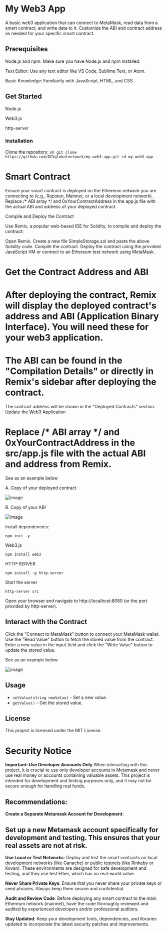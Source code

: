 # My Web3 App

A basic web3 application that can connect to MetaMask, read data from a smart contract, and write data to it. Customize the ABI and contract address as needed for your specific smart contract.

## Prerequisites

Node.js and npm: Make sure you have Node.js and npm installed.

Text Editor: Use any text editor like VS Code, Sublime Text, or Atom.

Basic Knowledge: Familiarity with JavaScript, HTML, and CSS.

## Get Started

Node.js

Web3.js

http-server

### Installation

 Clone the repository:
    ```sh
    git clone https://github.com/DCVglobalnetwork/my-web3-app.git
    cd my-web3-app
    ```

#    Smart Contract

Ensure your smart contract is deployed on the Ethereum network you are connecting to
(e.g., Ropsten, Mainnet, or a local development network). Replace /* ABI array */ and 0xYourContractAddress in the app.js file with the actual ABI and address of your deployed contract.


Compile and Deploy the Contract

Use Remix, a popular web-based IDE for Solidity, to compile and deploy the contract:

Open Remix.
Create a new file SimpleStorage.sol and paste the above Solidity code.
Compile the contract.
Deploy the contract using the provided JavaScript VM or connect to an Ethereum test network using MetaMask.
# Get the Contract Address and ABI

# After deploying the contract, Remix will display the deployed contract's address and ABI (Application Binary Interface). You will need these for your web3 application.

# The ABI can be found in the "Compilation Details" or directly in Remix's sidebar after deploying the contract.
The contract address will be shown in the "Deployed Contracts" section.
Update the Web3 Application

# Replace /* ABI array */ and 0xYourContractAddress in the src/app.js file with the actual ABI and address from Remix.

See as an example below

A. Copy of your deployed contract
   
![image](https://github.com/DCVglobalnetwork/my-web3-app/assets/105791829/72074094-13a5-4902-a3f1-2877c7b6dbc4)


B. Copy of your ABI 

![image](https://github.com/DCVglobalnetwork/my-web3-app/assets/105791829/e5175655-b6a5-49ab-9307-62e9dbcb0a30)


 Install dependencies:
 
   
    npm init -y
    
  
    
Web3.js

    
    npm install web3

    
HTTP-SERVER

    
    npm install -g http-server
    

    
Start the server   


    
    http-server src
  
    
Open your browser and navigate to http://localhost:8080 (or the port provided by http-server).

## Interact with the Contract

Click the "Connect to MetaMask" button to connect your MetaMask wallet.
Use the "Read Value" button to fetch the stored value from the contract.
Enter a new value in the input field and click the "Write Value" button to update the stored value.


See as an example below

![image](https://github.com/DCVglobalnetwork/my-web3-app/assets/105791829/71ced7bb-a416-4e5d-9a65-0cdcafbaf6f8)


## Usage

- `setValue(string newValue)` - Set a new value.
- `getValue()` - Get the stored value.

## License

This project is licensed under the MIT License.

# Security Notice

**Important: Use Developer Accounts Only**
When interacting with this project, it is crucial to use only developer accounts in Metamask and never use real money or accounts containing valuable assets. This project is intended for development and testing purposes only, and it may not be secure enough for handling real funds.

## Recommendations:

 **Create a Separate Metamask Account for Development**:
 
## Set up a new Metamask account specifically for development and testing. This ensures that your real assets are not at risk.

**Use Local or Test Networks**: Deploy and test the smart contracts on local development networks (like Ganache) or public testnets (like Rinkeby or Kovan). These environments are designed for safe development and testing, and they use test Ether, which has no real-world value.


**Never Share Private Keys**: Ensure that you never share your private keys or seed phrases. Always keep them secure and confidential.

**Audit and Review Code**: Before deploying any smart contract to the main Ethereum network (mainnet), have the code thoroughly reviewed and audited by experienced developers and/or professional auditors.

**Stay Updated**: Keep your development tools, dependencies, and libraries updated to incorporate the latest security patches and improvements.







